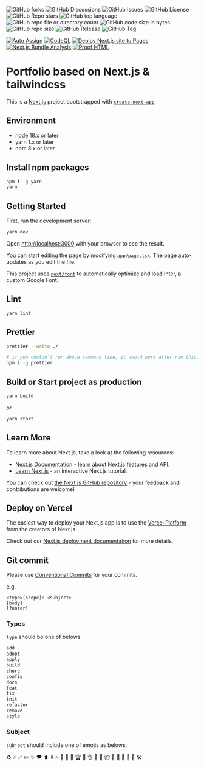 ![GitHub forks](https://img.shields.io/github/forks/james-gates-0212/portfolio?style=flat)
![GitHub Discussions](https://img.shields.io/github/discussions/james-gates-0212/portfolio)
![GitHub Issues](https://img.shields.io/github/issues/james-gates-0212/portfolio)
![GitHub License](https://img.shields.io/github/license/james-gates-0212/portfolio)
![GitHub Repo stars](https://img.shields.io/github/stars/james-gates-0212/portfolio?style=flat)
![GitHub top language](https://img.shields.io/github/languages/top/james-gates-0212/portfolio)
![GitHub repo file or directory count](https://img.shields.io/github/directory-file-count/james-gates-0212/portfolio)
![GitHub code size in bytes](https://img.shields.io/github/languages/code-size/james-gates-0212/portfolio)
![GitHub repo size](https://img.shields.io/github/repo-size/james-gates-0212/portfolio)
![GitHub Release](https://img.shields.io/github/v/release/james-gates-0212/portfolio)
![GitHub Tag](https://img.shields.io/github/v/tag/james-gates-0212/portfolio)

[![Auto Assign](https://github.com/james-gates-0212/portfolio/actions/workflows/auto-assign.yml/badge.svg)](https://github.com/james-gates-0212/portfolio/actions/workflows/auto-assign.yml)
[![CodeQL](https://github.com/james-gates-0212/portfolio/actions/workflows/github-code-scanning/codeql/badge.svg)](https://github.com/james-gates-0212/portfolio/actions/workflows/github-code-scanning/codeql)
[![Deploy Next.js site to Pages](https://github.com/james-gates-0212/portfolio/actions/workflows/deploy-nextjs-site-to-pages.yml/badge.svg)](https://github.com/james-gates-0212/portfolio/actions/workflows/deploy-nextjs-site-to-pages.yml)
[![Next.js Bundle Analysis](https://github.com/james-gates-0212/portfolio/actions/workflows/nextjs-bundle-analysis.yml/badge.svg)](https://github.com/james-gates-0212/portfolio/actions/workflows/nextjs-bundle-analysis.yml)
[![Proof HTML](https://github.com/james-gates-0212/portfolio/actions/workflows/proof-html.yml/badge.svg)](https://github.com/james-gates-0212/portfolio/actions/workflows/proof-html.yml)

# Portfolio based on Next.js & tailwindcss

This is a [Next.js](https://nextjs.org/) project bootstrapped with [`create-next-app`](https://github.com/vercel/next.js/tree/canary/packages/create-next-app).

## Environment

- node 18.x or later
- yarn 1.x or later
- npm 8.x or later

## Install npm packages

```bash
npm i -g yarn
yarn
```

## Getting Started

First, run the development server:

```bash
yarn dev
```

Open [http://localhost:3000](http://localhost:3000) with your browser to see the result.

You can start editing the page by modifying `app/page.tsx`. The page auto-updates as you edit the file.

This project uses [`next/font`](https://nextjs.org/docs/basic-features/font-optimization) to automatically optimize and load Inter, a custom Google Font.

## Lint

```bash
yarn lint
```

## Prettier

```bash
prettier --write ./
```

```bash
# if you couldn't run above command line, it would work after run this...
npm i -g prettier
```

## Build or Start project as production

```bash
yarn build
```

or

```bash
yarn start
```

## Learn More

To learn more about Next.js, take a look at the following resources:

- [Next.js Documentation](https://nextjs.org/docs) - learn about Next.js features and API.
- [Learn Next.js](https://nextjs.org/learn) - an interactive Next.js tutorial.

You can check out [the Next.js GitHub repository](https://github.com/vercel/next.js/) - your feedback and contributions are welcome!

## Deploy on Vercel

The easiest way to deploy your Next.js app is to use the [Vercel Platform](https://vercel.com/new?utm_medium=default-template&filter=next.js&utm_source=create-next-app&utm_campaign=create-next-app-readme) from the creators of Next.js.

Check out our [Next.js deployment documentation](https://nextjs.org/docs/deployment) for more details.

## Git commit

Please use [Conventional Commits](https://www.conventionalcommits.org/en/v1.0.0/) for your commits.

e.g.

```commit
<type>[scope]: <subject>
[body]
[footer]
```

### Types

`type` should be one of belows.

```bash
add
adopt
apply
build
chore
config
docs
feat
fix
init
refactor
remove
style
```

### Subject

`subject` should include one of emojis as belows.

♻️
⚡️
✅
✏️
✨
❤️
⬆️
⬇️
⭐️
🌈
🎁
🎉
🏆
🐞
👌
📓
📝
📦
🔀
🔖
🚀
🚧
🚨
🛠️

